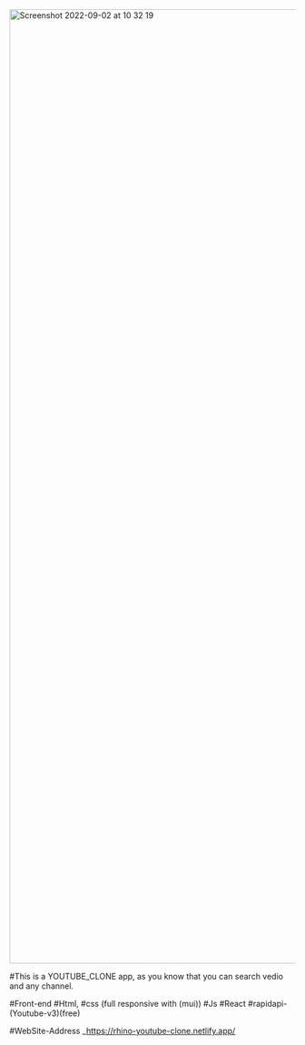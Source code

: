 <img width="1680" alt="Screenshot 2022-09-02 at 10 32 19" src="https://user-images.githubusercontent.com/71901678/188099241-59eb29d2-426a-40d3-b29c-2ca3ffdce2da.png">

#This is a YOUTUBE_CLONE app, as you know that you can search vedio and any channel.

#Front-end
#Html,
#css (full responsive with (mui))
#Js
#React
#rapidapi-(Youtube-v3)(free)

#WebSite-Address _https://rhino-youtube-clone.netlify.app/
